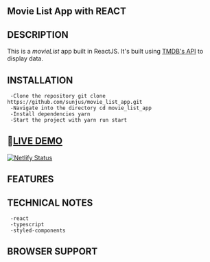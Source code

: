 ## Movie List App with REACT


## DESCRIPTION
This is a _movieList_ app built in ReactJS. It's built using [TMDB's API](https://www.themoviedb.org/documentation/api/) to display data.

## INSTALLATION

     -Clone the repository git clone https://github.com/sunjus/movie_list_app.git
     -Navigate into the directory cd movie_list_app
     -Install dependencies yarn
     -Start the project with yarn run start

## 🚩[LIVE DEMO](https://movie-wonderful.netlify.app/)
[![Netlify Status](https://api.netlify.com/api/v1/badges/cab6d56a-01ec-419c-8a69-24e13e78acb2/deploy-status)](https://movie-wonderful.netlify.app/)

## FEATURES

## TECHNICAL NOTES
     -react
     -typescript
     -styled-components

## BROWSER SUPPORT
